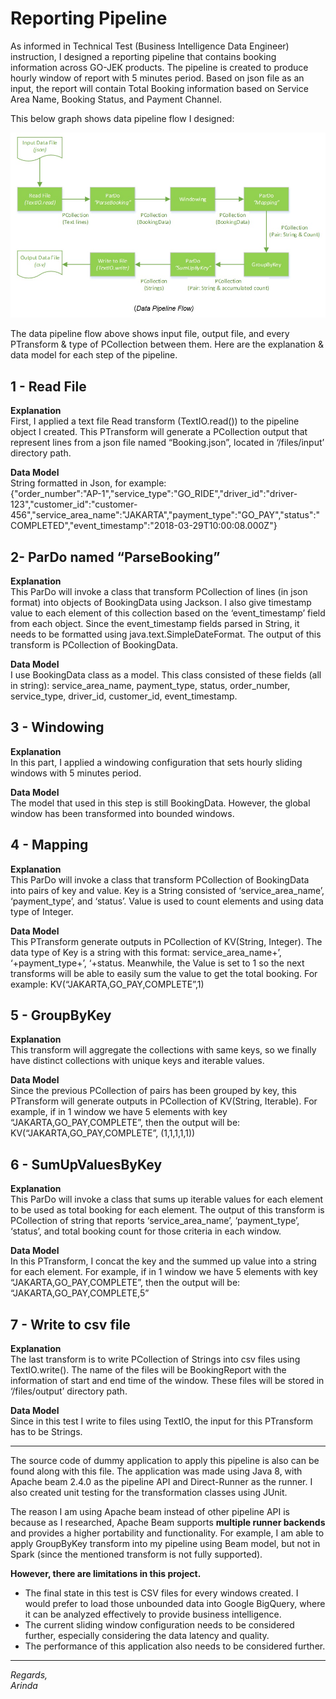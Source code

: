 Reporting Pipeline
===================

As informed in Technical Test (Business Intelligence Data Engineer) instruction, I designed a reporting pipeline that contains booking information across GO-JEK products. The pipeline is created to produce hourly window of report with 5 minutes period. Based on json file as an input, the report will contain Total Booking information based on Service Area Name, Booking Status, and Payment Channel. 

This below graph shows data pipeline flow I designed:

<img src="Data Pipeline Flow.jpg" alt="Data Pipeline Flow" />

The data pipeline flow above shows input file, output file, and every PTransform & type of PCollection between them. Here are the explanation & data model for each step of the pipeline.

1 - Read File
---------
**Explanation**<br/>
First, I applied a text file Read transform (TextIO.read()) to the pipeline object I created. This PTransform will generate a PCollection output that represent lines from a json file named “Booking.json”, located in ‘/files/input’ directory path.

**Data Model**<br/>
String formatted in Json, for example:<br/>
  {"order_number":"AP-1","service_type":"GO_RIDE","driver_id":"driver-123","customer_id":"customer-456","service_area_name":"JAKARTA","payment_type":"GO_PAY","status":"COMPLETED","event_timestamp":"2018-03-29T10:00:08.000Z"}

2- ParDo named “ParseBooking”
--------------------------
**Explanation**<br/>
This ParDo will invoke a class that transform PCollection of lines (in json format) into objects of BookingData using Jackson. I also give timestamp value to each element of this collection based on the ‘event_timestamp’ field from each object. Since the event_timestamp fields parsed in String, it needs to be formatted using java.text.SimpleDateFormat. The output of this transform is PCollection of BookingData.

**Data Model**<br/>
I use BookingData class as a model. This class consisted of these fields (all in string): service_area_name, payment_type, status, order_number, service_type, driver_id, customer_id, event_timestamp.

3 - Windowing
--------------
**Explanation**<br/>
In this part, I applied a windowing configuration that sets hourly sliding windows with 5 minutes period.

**Data Model**<br/>
The model that used in this step is still BookingData. However, the global window has been transformed into bounded windows.

4 -	Mapping
------------
**Explanation**<br/>
This ParDo will invoke a class that transform PCollection of BookingData into pairs of key  and value. Key is a String consisted of ‘service_area_name’, ‘payment_type’, and ‘status’. Value is used to count elements and using data type of Integer.

**Data Model**<br/>
This PTransform generate outputs in PCollection of KV(String, Integer). The data type of Key is a string with this format: service_area_name+’, ‘+payment_type+’, ‘+status. Meanwhile, the Value is set to 1 so the next transforms will be able to easily sum the value to get the total booking. For example:
KV(“JAKARTA,GO_PAY,COMPLETE”,1)

5 -	GroupByKey
---------------
**Explanation**<br/>
This transform will aggregate the collections with same keys, so we finally have distinct collections with unique keys and iterable values.

**Data Model**<br/>
Since the previous PCollection of pairs has been grouped by key, this PTransform will generate outputs in PCollection of KV(String, Iterable<Integer>). For example, if in 1 window we have 5 elements with key “JAKARTA,GO_PAY,COMPLETE”, then the output will be:
KV(“JAKARTA,GO_PAY,COMPLETE”, (1,1,1,1,1))

6 -	SumUpValuesByKey
--------------------
**Explanation**<br/>
This ParDo will invoke a class that sums up iterable values for each element to be used as total booking for each element. The output of this transform is PCollection of string that reports ‘service_area_name’, ‘payment_type’, ‘status’, and total booking count for those criteria in each window. 

**Data Model**<br/>
In this PTransform, I concat the key and the summed up value into a string for each element. For example, if in 1 window we have 5 elements with key “JAKARTA,GO_PAY,COMPLETE”, then the output will be:
“JAKARTA,GO_PAY,COMPLETE,5”

7 -	Write to csv file
---------------------
**Explanation**<br/>
The last transform is to write PCollection of Strings into csv files using TextIO.write(). The name of the files will be BookingReport with the information of start and end time of the window. These files will be stored in ‘/files/output’ directory path.

**Data Model**<br/>
Since in this test I write to files using TextIO, the input for this PTransform has to be Strings.

-----------------------


The source code of dummy application to apply this pipeline is also can be found along with this file. The application was made using Java 8, with Apache beam 2.4.0 as the pipeline API and Direct-Runner as the runner. I also created unit testing for the transformation classes using JUnit.

The reason I am using Apache beam instead of other pipeline API is because as I researched, Apache Beam supports **multiple runner backends** and provides a higher portability and functionality. For example, I am able to apply GroupByKey transform into my pipeline using Beam model, but not in Spark (since the mentioned transform is not fully supported). 

**However, there are limitations in this project.**
- The final state in this test is CSV files for every windows created. I would prefer to load those unbounded data into Google BigQuery, where it can be analyzed effectively to provide business intelligence. 
- The current sliding window configuration needs to be considered further, especially considering the data latency and quality. 
- The performance of this application also needs to be considered further.

-----------------------

*Regards,*<br/>
*Arinda*
